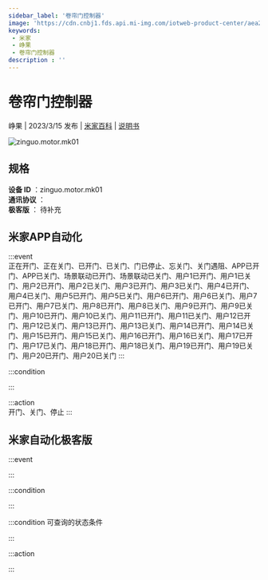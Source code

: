 ```yaml
---
sidebar_label: '卷帘门控制器'
image: 'https://cdn.cnbj1.fds.api.mi-img.com/iotweb-product-center/aea27956cc4f19f91c952c32ea827ac5_1670836770953.png?GalaxyAccessKeyId=AKVGLQWBOVIRQ3XLEW&Expires=9223372036854775807&Signature=k1J72MItL2I1Vbl9Yhpz5IzOznw='
keywords: 
 - 米家
 - 峥果
 - 卷帘门控制器
description : ''
---
```

# 卷帘门控制器

峥果 | 2023/3/15 发布 | [米家百科](https://home.mi.com/webapp/content/baike/product/index.html?model=zinguo.motor.mk01) | [说明书](https://home.mi.com/views/introduction.html?model=zinguo.motor.mk01&region=cn)

![zinguo.motor.mk01](https://cdn.cnbj1.fds.api.mi-img.com/iotweb-product-center/aea27956cc4f19f91c952c32ea827ac5_1670836770953.png?GalaxyAccessKeyId=AKVGLQWBOVIRQ3XLEW&Expires=9223372036854775807&Signature=k1J72MItL2I1Vbl9Yhpz5IzOznw=)

## 规格  
> 
**设备 ID** ：zinguo.motor.mk01  
**通讯协议** ：  
**极客版**  ： 待补充 


## 米家APP自动化  

:::event  
正在开门、正在关门、已开门、已关门、门已停止、忘关门、关门遇阻、APP已开门、APP已关门、场景联动已开门、场景联动已关门、用户1已开门、用户1已关门、用户2已开门、用户2已关门、用户3已开门、用户3已关门、用户4已开门、用户4已关门、用户5已开门、用户5已关门、用户6已开门、用户6已关门、用户7已开门、用户7已关门、用户8已开门、用户8已关门、用户9已开门、用户9已关门、用户10已开门、用户10已关门、用户11已开门、用户11已关门、用户12已开门、用户12已关门、用户13已开门、用户13已关门、用户14已开门、用户14已关门、用户15已开门、用户15已关门、用户16已开门、用户16已关门、用户17已开门、用户17已关门、用户18已开门、用户18已关门、用户19已开门、用户19已关门、用户20已开门、用户20已关门
:::

:::condition  

:::

:::action   
开门、关门、停止
:::

## 米家自动化极客版  

:::event  

:::

:::condition  

:::

:::condition 可查询的状态条件  

:::

:::action  

:::

        
